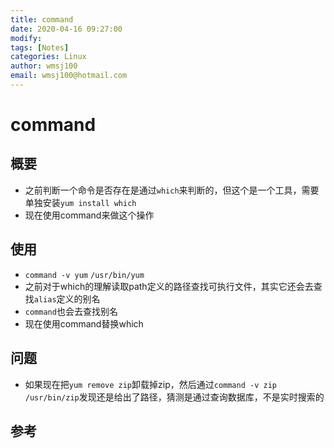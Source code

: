 ```yaml
---
title: command
date: 2020-04-16 09:27:00
modify: 
tags: [Notes]
categories: Linux
author: wmsj100
email: wmsj100@hotmail.com
---
```


# command

## 概要

- 之前判断一个命令是否存在是通过`which`来判断的，但这个是一个工具，需要单独安装`yum install which`
- 现在使用command来做这个操作

## 使用

- `command -v yum` `/usr/bin/yum` 
- 之前对于which的理解读取path定义的路径查找可执行文件，其实它还会去查找`alias`定义的别名
- `command`也会去查找别名
- 现在使用command替换which

## 问题

- 如果现在把`yum remove zip`卸载掉zip，然后通过`command -v zip` `/usr/bin/zip`发现还是给出了路径，猜测是通过查询数据库，不是实时搜索的

## 参考

